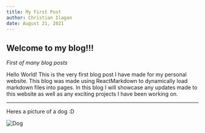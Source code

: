 ```yaml
---
title: My First Post
author: Christian Ilagan
date: August 21, 2021
---
```


## Welcome to my blog!!!

*First of many blog posts*

Hello World!
This is the very first blog post I have made for my personal website. This blog was made using ReactMarkdown to dynamically load markdown files into pages. In this blog I will showcase any updates made to this website as well as any exciting projects I have been working on.
<hr />

Heres a picture of a dog :D


![Dog]("../../images/dog.png")